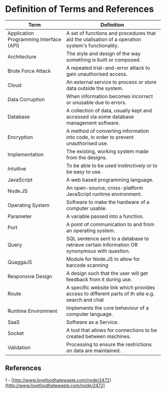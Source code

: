 # Definition of Terms and References

| Term  | Definition |
| ------------- | ------------- |
| Application Programming Interface (API) | A set of functions and procedures that aid the utalisation of a operation system's functionality. |
| Architecture | The style and design of the way something is built or composed. |
| Brute Force Attack | A repeated trial-and-error attack to gain unauthorised access. |
| Cloud | An external service to process or store data outside the system. |
| Data Corruption | When information becomes incorrect or unusable due to errors. |
| Database | A collection of data, usually kept and accessed via some database management software. |
| Encryption | A method of converting information into code, in order to prevent unauthorised use. |
| Implementation | The existing, working system made from the designs. |
| Intuitive | To be able to be used instinctively or to be easy to use. |
| JavaScript | A web based programming language. |
| Node.JS | An open-source, cross-platform JavaScript runtime environment. |
| Operating System | Software to make the hardware of a computer usable. |
| Parameter | A variable passed into a function. |
| Port | A point of communication to and from an operating system. |
| Query | SQL sentence sent to a database to retrieve certain information OR synonymous with question. |
| QuaggaJS| Module for Node.JS to allow for barcode scanning |
| Responsive Design | A design such that the user will get feedback from it during use. |
| Route | A specific website link which provides access to different parts of th site e.g. search and chat  |
| Runtime Environment | Implements the core behaviour of a computer language. |
| SaaS | Software as a Service.  |
| Socket | A tool that allows for connections to be created between machines.  |
| Validation | Processing to ensure the restrictions on data are maintained. |


## References 
 
 1 - [http://www.lovefoodhatewaste.com/node/2472](http://www.lovefoodhatewaste.com/node/2472) 


